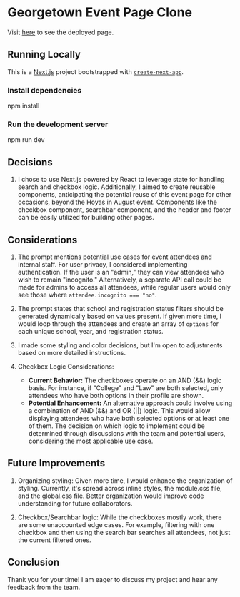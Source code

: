 # Georgetown Event Page Clone

Visit [here](https://georgetown-clone.vercel.app/) to see the deployed page.

## Running Locally

This is a [Next.js](https://nextjs.org/) project bootstrapped with [`create-next-app`](https://github.com/vercel/next.js/tree/canary/packages/create-next-app).

### Install dependencies

npm install

### Run the development server

npm run dev

## Decisions

1. I chose to use Next.js powered by React to leverage state for handling search and checkbox logic. Additionally, I aimed to create reusable components, anticipating the potential reuse of this event page for other occasions, beyond the Hoyas in August event. Components like the checkbox component, searchbar component, and the header and footer can be easily utilized for building other pages.

## Considerations

1. The prompt mentions potential use cases for event attendees and internal staff. For user privacy, I considered implementing authentication. If the user is an "admin," they can view attendees who wish to remain "incognito." Alternatively, a separate API call could be made for admins to access all attendees, while regular users would only see those where `attendee.incognito === "no"`.

2. The prompt states that school and registration status filters should be generated dynamically based on values present. If given more time, I would loop through the attendees and create an array of `options` for each unique school, year, and registration status.

3. I made some styling and color decisions, but I'm open to adjustments based on more detailed instructions.

4. Checkbox Logic Considerations:
   - **Current Behavior:** The checkboxes operate on an AND (&&) logic basis. For instance, if "College" and "Law" are both selected, only attendees who have both options in their profile are shown.
   - **Potential Enhancement:** An alternative approach could involve using a combination of AND (&&) and OR (||) logic. This would allow displaying attendees who have both selected options or at least one of them. The decision on which logic to implement could be determined through discussions with the team and potential users, considering the most applicable use case.

## Future Improvements

1. Organizing styling: Given more time, I would enhance the organization of styling. Currently, it's spread across inline styles, the module.css file, and the global.css file. Better organization would improve code understanding for future collaborators.

2. Checkbox/Searchbar logic: While the checkboxes mostly work, there are some unaccounted edge cases. For example, filtering with one checkbox and then using the search bar searches all attendees, not just the current filtered ones.

## Conclusion

Thank you for your time! I am eager to discuss my project and hear any feedback from the team.
